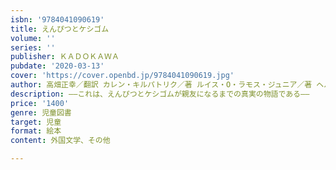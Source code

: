 ```yaml
---
isbn: '9784041090619'
title: えんぴつとケシゴム
volume: ''
series: ''
publisher: ＫＡＤＯＫＡＷＡ
pubdate: '2020-03-13'
cover: 'https://cover.openbd.jp/9784041090619.jpg'
author: 高畑正幸／翻訳 カレン・キルパトリク／著 ルイス・O・ラモス・ジュニア／著 ヘルマン・ブランコ／イラスト
description: ――これは、えんぴつとケシゴムが親友になるまでの真実の物語である――
price: '1400'
genre: 児童図書
target: 児童
format: 絵本
content: 外国文学、その他

---
```

